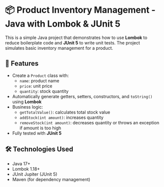 # 📦 Product Inventory Management - Java with Lombok & JUnit 5

This is a simple Java project that demonstrates how to use **Lombok** to reduce boilerplate code and **JUnit 5** to write unit tests. The project simulates basic inventory management for a product.

## 🚀 Features

- Create a `Product` class with:
    - `name`: product name
    - `price`: unit price
    - `quantity`: stock quantity
- Automatically generate getters, setters, constructors, and `toString()` using **Lombok**
- Business logic:
    - `getTotalValue()`: calculates total stock value
    - `addStock(int amount)`: increases quantity
    - `removeStock(int amount)`: decreases quantity or throws an exception if amount is too high
- Fully tested with **JUnit 5**

## 🛠 Technologies Used

- Java 17+
- Lombok 1.18+
- JUnit Jupiter (JUnit 5)
- Maven (for dependency management)